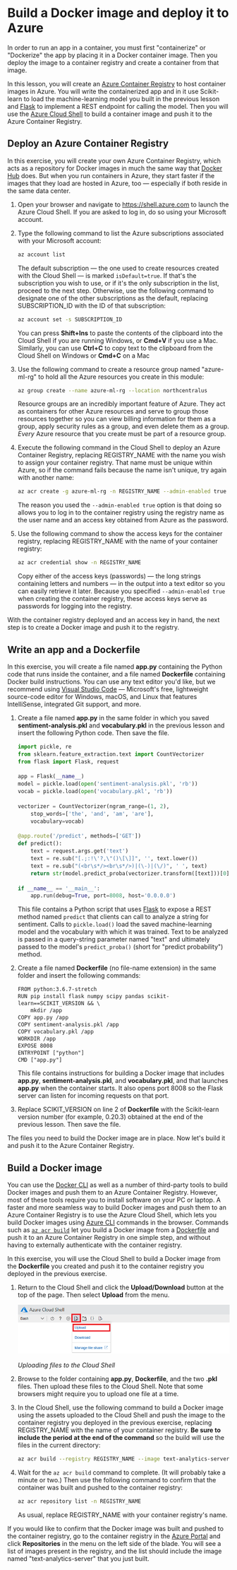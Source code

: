 # Build a Docker image and deploy it to Azure

In order to run an app in a container, you must first "containerize" or "Dockerize" the app by placing it in a Docker container image. Then you deploy the image to a container registry and create a container from that image.

In this lesson, you will create an [Azure Container Registry](https://azure.microsoft.com/services/container-registry/) to host container images in Azure. You will write the containerized app and in it use Scikit-learn to load the machine-learning model you built in the previous lesson and [Flask](http://flask.pocoo.org/) to implement a REST endpoint for calling the model. Then you will use the [Azure Cloud Shell](https://azure.microsoft.com/features/cloud-shell/) to build a container image and push it to the Azure Container Registry.

## Deploy an Azure Container Registry

In this exercise, you will create your own Azure Container Registry, which acts as a repository for Docker images in much the same way that [Docker Hub](https://hub.docker.com/) does. But when you run containers in Azure, they start faster if the images that they load are hosted in Azure, too — especially if both reside in the same data center.

1. Open your browser and navigate to https://shell.azure.com to launch the Azure Cloud Shell. If you are asked to log in, do so using your Microsoft account.

1. Type the following command to list the Azure subscriptions associated with your Microsoft account:

	```bash
	az account list
	``` 

	The default subscription — the one used to create resources created with the Cloud Shell — is marked `isDefault=true`. If that's the subscription you wish to use, or if it's the only subscription in the list, proceed to the next step. Otherwise, use the following command to designate one of the other subscriptions as the default, replacing SUBSCRIPTION_ID with the ID of that subscription: 

	```bash
	az account set -s SUBSCRIPTION_ID
	```

	You can press **Shift+Ins** to paste the contents of the clipboard into the Cloud Shell if you are running Windows, or **Cmd+V** if you use a Mac. Similarly, you can use **Ctrl+C** to copy text to the clipboard from the Cloud Shell on Windows or **Cmd+C** on a Mac

1. Use the following command to create a resource group named "azure-ml-rg" to hold all the Azure resources you create in this module:

	```bash
	az group create --name azure-ml-rg --location northcentralus
	```

	Resource groups are an incredibly important feature of Azure. They act as containers for other Azure resources and serve to group those resources together so you can view billing information for them as a group, apply security rules as a group, and even delete them as a group. *Every* Azure resource that you create must be part of a resource group.

2. Execute the following command in the Cloud Shell to deploy an Azure Container Registry, replacing REGISTRY_NAME with the name you wish to assign your container registry. That name must be unique within Azure, so if the command fails because the name isn't unique, try again with another name: 

	```bash
	az acr create -g azure-ml-rg -n REGISTRY_NAME --admin-enabled true -l northcentralus --sku Basic
	```

	The reason you used the `--admin-enabled true` option is that doing so allows you to log in to the container registry using the registry name as the user name and an access key obtained from Azure as the password.

1. Use the following command to show the access keys for the container registry, replacing REGISTRY_NAME with the name of your container registry:

	```bash
	az acr credential show -n REGISTRY_NAME
	```

	Copy either of the access keys (passwords) — the long strings containing letters and numbers — in the output into a text editor so you can easily retrieve it later. Because you specified `--admin-enabled true` when creating the container registry, these access keys serve as passwords for logging into the registry. 

With the container registry deployed and an access key in hand, the next step is to create a Docker image and push it to the registry.

## Write an app and a Dockerfile

In this exercise, you will create a file named **app.py** containing the Python code that runs inside the container, and a file named **Dockerfile** containing Docker build instructions. You can use any text editor you'd like, but we recommend using [Visual Studio Code](https://code.visualstudio.com/) — Microsoft's free, lightweight source-code editor for Windows, macOS, and Linux that features IntelliSense, integrated Git support, and more.

1. Create a file named **app.py** in the same folder in which you saved **sentiment-analysis.pkl** and **vocabulary.pkl** in the previous lesson and insert the following Python code. Then save the file.

	```python
	import pickle, re
	from sklearn.feature_extraction.text import CountVectorizer
	from flask import Flask, request
	
	app = Flask(__name__)
	model = pickle.load(open('sentiment-analysis.pkl', 'rb'))
	vocab = pickle.load(open('vocabulary.pkl', 'rb'))
	
	vectorizer = CountVectorizer(ngram_range=(1, 2),
	    stop_words=['the', 'and', 'am', 'are'],
	    vocabulary=vocab)
	
	@app.route('/predict', methods=['GET'])
	def predict():
	    text = request.args.get('text')
	    text = re.sub("[.;:!\'?,\"()\[\]]", '', text.lower())
	    text = re.sub("(<br\s*/><br\s*/>)|(\-)|(\/)", ' ', text)
	    return str(model.predict_proba(vectorizer.transform([text]))[0][1])
	
	if __name__ == '__main__':
        app.run(debug=True, port=8008, host='0.0.0.0')
	```

	This file contains a Python script that uses [Flask](http://flask.pocoo.org/) to expose a REST method named ```predict``` that clients can call to analyze a string for sentiment. Calls to `pickle.load()` load the saved machine-learning model and the vocabulary with which it was trained. Text to be analyzed is passed in a query-string parameter named "text" and ultimately passed to the model's `predict_proba()` (short for "predict probability") method.

1. Create a file named **Dockerfile** (no file-name extension) in the same folder and insert the following commands:

	```docker
	FROM python:3.6.7-stretch
	RUN pip install flask numpy scipy pandas scikit-learn==SCIKIT_VERSION && \
	    mkdir /app
	COPY app.py /app
	COPY sentiment-analysis.pkl /app
	COPY vocabulary.pkl /app
	WORKDIR /app
	EXPOSE 8008
	ENTRYPOINT ["python"]
	CMD ["app.py"]
	```

	This file contains instructions for building a Docker image that includes **app.py**, **sentiment-analysis.pkl**, and **vocabulary.pkl**, and that launches **app.py** when the container starts. It also opens port 8008 so the Flask server can listen for incoming requests on that port.

1. Replace SCIKIT_VERSION on line 2 of **Dockerfile** with the Scikit-learn version number (for example, 0.20.3) obtained at the end of the previous lesson. Then save the file.

The files you need to build the Docker image are in place. Now let's build it and push it to the Azure Container Registry.

## Build a Docker image

You can use the [Docker CLI](https://docs.docker.com/engine/reference/commandline/cli/) as well as a number of third-party tools to build Docker images and push them to an Azure Container Registry. However, most of these tools require you to install software on your PC or laptop. A faster and more seamless way to build Docker images and push them to an Azure Container Registry is to use the Azure Cloud Shell, which lets you build Docker images using [Azure CLI](https://docs.microsoft.com/cli/azure/?view=azure-cli-latest) commands in the browser. Commands such as [`az acr build`](https://docs.microsoft.com/cli/azure/acr?view=azure-cli-latest#az-acr-build) let you build a Docker image from a [Dockerfile](https://docs.docker.com/engine/reference/builder/) and push it to an Azure Container Registry in one simple step, and without having to externally authenticate with the container registry.

In this exercise, you will use the Cloud Shell to build a Docker image from the **Dockerfile** you created and push it to the container registry you deployed in the previous exercise.

1. Return to the Cloud Shell and click the **Upload/Download** button at the top of the page. Then select **Upload** from the menu.

	![Uploading files to the Cloud Shell](media/upload-files.png)

	_Uploading files to the Cloud Shell_

1. Browse to the folder containing **app.py**, **Dockerfile**, and the two **.pkl** files. Then upload these files to the Cloud Shell. Note that some browsers might require you to upload one file at a time.

1. In the Cloud Shell, use the following command to build a Docker image using the assets uploaded to the Cloud Shell and push the image to the container registry you deployed in the previous exercise, replacing REGISTRY_NAME with the name of your container registry. **Be sure to include the period at the end of the command** so the build will use the files in the current directory:

	```bash
	az acr build --registry REGISTRY_NAME --image text-analytics-server .
	```

1. Wait for the `az acr build` command to complete. (It will probably take a minute or two.) Then use the following command to confirm that the container was built and pushed to the container registry:

	```bash
	az acr repository list -n REGISTRY_NAME	
	```

	As usual, replace REGISTRY_NAME with your container registry's name.

If you would like to confirm that the Docker image was built and pushed to the container registry, go to the container registry in the [Azure Portal](https://portal.azure.com) and click **Repositories** in the menu on the left side of the blade. You will see a list of images present in the registry, and the list should include the image named "text-analytics-server" that you just built.